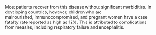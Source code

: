 Most patients recover from this disease without significant morbidities. In developing countries, however, children who are malnourished, immunocompromised, and pregnant women have a case fatality rate reported as high as 12%. This is attributed to complications from measles, including respiratory failure and encephalitis.